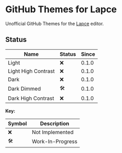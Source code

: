 # GitHub Themes for Lapce
Unofficial GitHub Themes for the [Lapce](https://github.com/lapce/lapce) editor.

## Status
|        Name         |       Status        | Since |
|---------------------|---------------------|-------|
| Light               | :x:                 | 0.1.0 |
| Light High Contrast | :x:                 | 0.1.0 |
| Dark                | :x:                 | 0.1.0 |
| Dark Dimmed         | :hammer_and_wrench: | 0.1.0 |
| Dark High Contrast  | :x:                 | 0.1.0 |

**Key:**

|       Symbol        |   Description    |
|---------------------|------------------|
| :x:                 | Not Implemented  |
| :hammer_and_wrench: | Work-In-Progress |
